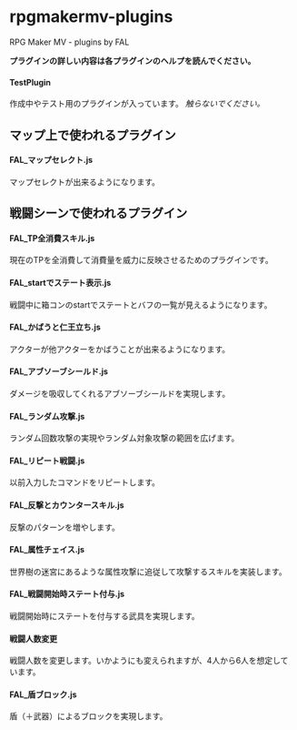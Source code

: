 # rpgmakermv-plugins
RPG Maker MV - plugins by FAL

__プラグインの詳しい内容は各プラグインのヘルプを読んでください。__

#### TestPlugin

作成中やテスト用のプラグインが入っています。
_触らないでください。_

## マップ上で使われるプラグイン

#### FAL_マップセレクト.js

マップセレクトが出来るようになります。

## 戦闘シーンで使われるプラグイン

#### FAL_TP全消費スキル.js

現在のTPを全消費して消費量を威力に反映させるためのプラグインです。

#### FAL_startでステート表示.js

戦闘中に箱コンのstartでステートとバフの一覧が見えるようになります。

#### FAL_かばうと仁王立ち.js

アクターが他アクターをかばうことが出来るようになります。

#### FAL_アブソーブシールド.js

ダメージを吸収してくれるアブソーブシールドを実現します。

#### FAL_ランダム攻撃.js

ランダム回数攻撃の実現やランダム対象攻撃の範囲を広げます。

#### FAL_リピート戦闘.js

以前入力したコマンドをリピートします。

#### FAL_反撃とカウンタースキル.js

反撃のパターンを増やします。

#### FAL_属性チェイス.js

世界樹の迷宮にあるような属性攻撃に追従して攻撃するスキルを実装します。

#### FAL_戦闘開始時ステート付与.js

戦闘開始時にステートを付与する武具を実現します。

#### 戦闘人数変更

戦闘人数を変更します。いかようにも変えられますが、4人から6人を想定しています。

#### FAL_盾ブロック.js

盾（＋武器）によるブロックを実現します。
